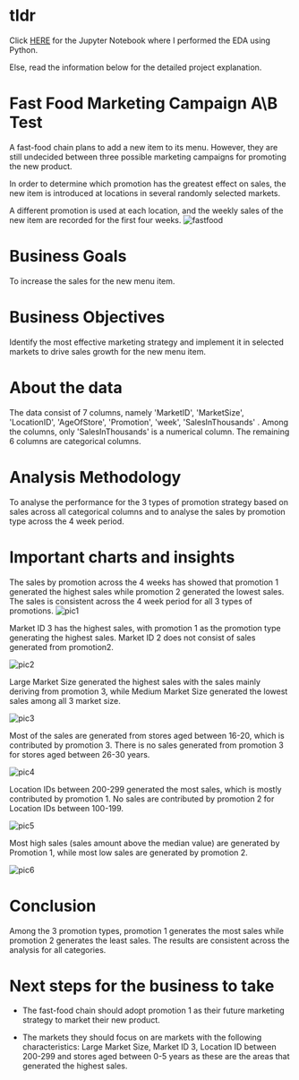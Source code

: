 # tldr
Click [HERE](https://github.com/haiilingg/Business-Analytics-KYDP/blob/main/Python%20EDA/Python%20EDA%20FINAL%20PROJECT-HLT.ipynb) for the Jupyter Notebook where I performed the EDA using Python.

Else, read the information below for the detailed project explanation.

# Fast Food Marketing Campaign A\B Test
A fast-food chain plans to add a new item to its menu. However, they are still undecided between three possible marketing campaigns for promoting the new product. 

In order to determine which promotion has the greatest effect on sales, the new item is introduced at locations in several randomly selected markets. 

A different promotion is used at each location, and the weekly sales of the new item are recorded for the first four weeks.
![fastfood](https://github.com/haiilingg/Business-Analytics-KYDP/assets/130296433/ed8b75cf-55e4-4f6d-993a-94879397affe)

# Business Goals
To increase the sales for the new menu item.

# Business Objectives
Identify the most effective marketing strategy and implement it in selected markets to drive sales growth for the new menu item.

# About the data
The data consist of 7 columns, namely 'MarketID', 'MarketSize', 'LocationID', 'AgeOfStore', 'Promotion', 'week', 'SalesInThousands' . Among the columns, only 'SalesInThousands' is a numerical column. The remaining 6 columns are categorical columns.

# Analysis Methodology
To analyse the performance for the 3 types of promotion strategy based on sales across all categorical columns and to analyse the sales by promotion type across the 4 week period.

# Important charts and insights
The sales by promotion across the 4 weeks has showed that promotion 1 generated the highest sales while promotion 2 generated the lowest sales. The sales is consistent across the 4 week period for all 3 types of promotions.
 ![pic1](https://github.com/haiilingg/Business-Analytics-KYDP/assets/130296433/642aaae6-565f-41e2-9c1f-16788ec9088c)


Market ID 3 has the highest sales, with promotion 1 as the promotion type generating the highest sales. Market ID 2 does not consist of sales generated from promotion2.

 ![pic2](https://github.com/haiilingg/Business-Analytics-KYDP/assets/130296433/9e308697-7079-4d0b-a074-0ef6705bc630)


Large Market Size generated the highest sales with the sales mainly deriving from promotion 3, while Medium Market Size generated the lowest sales among all 3 market size.

 ![pic3](https://github.com/haiilingg/Business-Analytics-KYDP/assets/130296433/0732f533-0311-4bd6-be86-ff12ef105596)


Most of the sales are generated from stores aged between 16-20, which is contributed by promotion 3. There is no sales generated from promotion 3 for stores aged between 26-30 years.

![pic4](https://github.com/haiilingg/Business-Analytics-KYDP/assets/130296433/3c944c76-4d7b-4c2d-a57c-65cd89a6c8ee)

Location IDs between 200-299 generated the most sales, which is mostly contributed by promotion 1. No sales are contributed by promotion 2 for Location IDs between 100-199.

 ![pic5](https://github.com/haiilingg/Business-Analytics-KYDP/assets/130296433/cbf3f8ab-b6e1-407c-80eb-c94f3659fe0d)


Most high sales (sales amount above the median value) are generated by Promotion 1, while most low sales are generated by promotion 2.

 ![pic6](https://github.com/haiilingg/Business-Analytics-KYDP/assets/130296433/b2359ca8-fec1-42ab-a39c-349eacd81817)


# Conclusion
Among the 3 promotion types, promotion 1 generates the most sales while promotion 2 generates the least sales. The results are consistent across the analysis for all categories.

# Next steps for the business to take
- The fast-food chain should adopt promotion 1 as their future marketing strategy to market their new product. 

- The markets they should focus on are markets with the following characteristics: Large Market Size, Market ID 3, Location ID between 200-299 and stores aged between 0-5 years as these are the areas that generated the highest sales.
